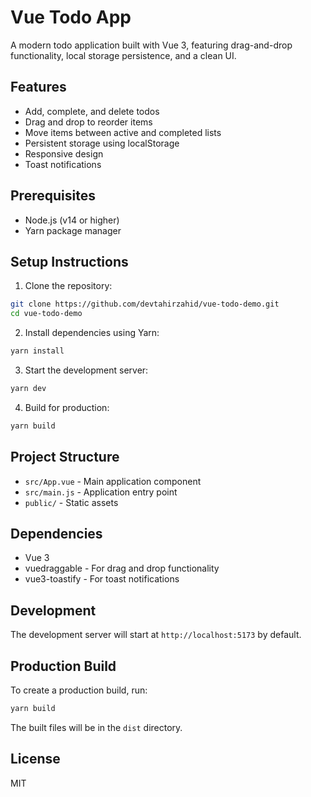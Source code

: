 # Vue Todo App

A modern todo application built with Vue 3, featuring drag-and-drop functionality, local storage persistence, and a clean UI.

## Features

- Add, complete, and delete todos
- Drag and drop to reorder items
- Move items between active and completed lists
- Persistent storage using localStorage
- Responsive design
- Toast notifications

## Prerequisites

- Node.js (v14 or higher)
- Yarn package manager

## Setup Instructions

1. Clone the repository:

```bash
git clone https://github.com/devtahirzahid/vue-todo-demo.git
cd vue-todo-demo
```

2. Install dependencies using Yarn:

```bash
yarn install
```

3. Start the development server:

```bash
yarn dev
```

4. Build for production:

```bash
yarn build
```

## Project Structure

- `src/App.vue` - Main application component
- `src/main.js` - Application entry point
- `public/` - Static assets

## Dependencies

- Vue 3
- vuedraggable - For drag and drop functionality
- vue3-toastify - For toast notifications

## Development

The development server will start at `http://localhost:5173` by default.

## Production Build

To create a production build, run:

```bash
yarn build
```

The built files will be in the `dist` directory.

## License

MIT
